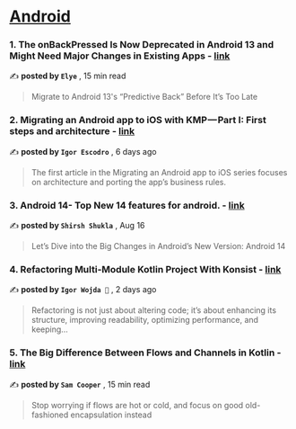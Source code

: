 
<h1><a href=https://medium.com/tag/android/recommended target="_blank" rel="noopener noreferrer">Android</a></h1>
<h3>1. The onBackPressed Is Now Deprecated in Android 13 and Might Need Major Changes in Existing Apps - <a href=https://medium.com/mobile-app-development-publication/migrate-to-android-13-predictive-back-soon-before-its-too-late-e1e1723f392?source=tag_recommended_feed---------0-84----------android----------b36f3669_cd76_45e7_bfb3_63818d0bd55c------- target="_blank" rel="noopener noreferrer">link</a></h3>

✍️ **posted by `Elye`** <date> , 15 min read</date>

<blockquote>Migrate to Android 13's “Predictive Back” Before It’s Too Late</blockquote>

<h3>2. Migrating an Android app to iOS with KMP — Part I: First steps and architecture - <a href=https://medium.com/proandroiddev/migrating-an-android-app-to-ios-with-kmp-part-i-first-steps-and-architecture-cd151a930bc9?source=tag_recommended_feed---------1-107----------android----------b36f3669_cd76_45e7_bfb3_63818d0bd55c------- target="_blank" rel="noopener noreferrer">link</a></h3>

✍️ **posted by `Igor Escodro`** <date> , 6 days ago</date>

<blockquote>The first article in the Migrating an Android app to iOS series focuses on architecture and porting the app’s business rules.</blockquote>

<h3>3. Android 14- Top New 14 features for android. - <a href=https://medium.com/@shirsh94/android-14-top-new-14-features-for-android-fd36c1f47726?source=tag_recommended_feed---------2-85----------android----------b36f3669_cd76_45e7_bfb3_63818d0bd55c------- target="_blank" rel="noopener noreferrer">link</a></h3>

✍️ **posted by `Shirsh Shukla`** <date> , Aug 16</date>

<blockquote>Let’s Dive into the Big Changes in Android’s New Version: Android 14</blockquote>

<h3>4. Refactoring Multi-Module Kotlin Project With Konsist - <a href=https://medium.com/proandroiddev/refactoring-multi-module-kotlin-project-with-konsist-f0de0de59a3d?source=tag_recommended_feed---------3-84----------android----------b36f3669_cd76_45e7_bfb3_63818d0bd55c------- target="_blank" rel="noopener noreferrer">link</a></h3>

✍️ **posted by `Igor Wojda 🤖`** <date> , 2 days ago</date>

<blockquote>Refactoring is not just about altering code; it’s about enhancing its structure, improving readability, optimizing performance, and keeping…</blockquote>

<h3>5. The Big Difference Between Flows and Channels in Kotlin - <a href=https://medium.com/better-programming/stop-calling-kotlin-flows-hot-and-cold-48e87708d863?source=tag_recommended_feed---------4-107----------android----------b36f3669_cd76_45e7_bfb3_63818d0bd55c------- target="_blank" rel="noopener noreferrer">link</a></h3>

✍️ **posted by `Sam Cooper`** <date> , 15 min read</date>

<blockquote>Stop worrying if flows are hot or cold, and focus on good old-fashioned encapsulation instead</blockquote>

